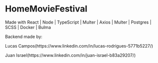 # HomeMovieFestival


Made with React | Node | TypeScript | Multer | Axios | Multer | Postgres | SCSS | Docker | Bulma

<p>Backend made by: <p>
<p>Lucas Campos(https://www.linkedin.com/in/lucas-rodrigues-5771b5227/)<p>
<p>Juan Israel(https://www.linkedin.com/in/juan-israel-b83a29207/)<p>
